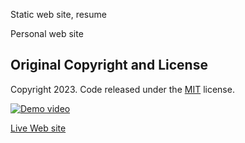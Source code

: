 Static web site, resume

Personal web site

## Original Copyright and License

Copyright 2023. Code released under the [MIT](https://github.com/geoffreylgv/geoffreylogovi.me/blob/master/LICENSE) license.

[![Demo video](https://img.youtube.com/vi/dyNESNfSsg8/0.jpg)](https://www.youtube.com/watch?v=dyNESNfSsg8)

<a href="https://geoffreylogovi.me" target="_blank"> Live Web site </a>
